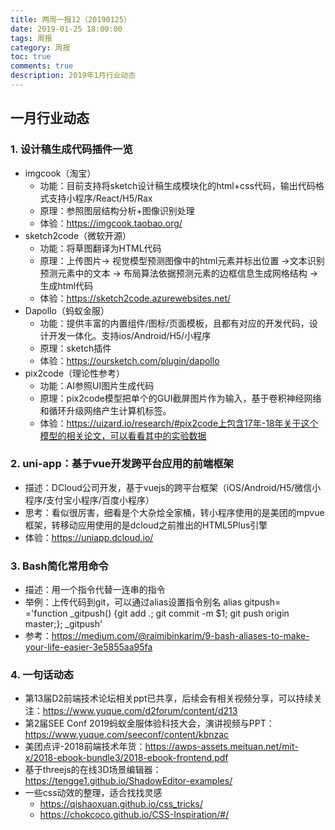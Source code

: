 ```yaml
---
title: 两周一报12（20190125）
date: 2019-01-25 18:00:00
tags: 周报
category: 周报
toc: true
comments: true
description: 2019年1月行业动态
---
```

## 一月行业动态
### 1. 设计稿生成代码插件一览
  - imgcook（淘宝）
    - 功能：目前支持将sketch设计稿生成模块化的html+css代码，输出代码格式支持小程序/React/H5/Rax
    - 原理：参照图层结构分析+图像识别处理
    - 体验：https://imgcook.taobao.org/
  - sketch2code（微软开源）
    - 功能：将草图翻译为HTML代码
    - 原理：上传图片-> 视觉模型预测图像中的html元素并标出位置 ->文本识别预测元素中的文本 -> 布局算法依据预测元素的边框信息生成网格结构 -> 生成html代码
    - 体验：https://sketch2code.azurewebsites.net/
  - Dapollo（蚂蚁金服）
    - 功能：提供丰富的内置组件/图标/页面模板，且都有对应的开发代码，设计开发一体化。支持ios/Android/H5/小程序
    - 原理：sketch插件
    - 体验：https://oursketch.com/plugin/dapollo
  - pix2code（理论性参考）
    - 功能：AI参照UI图片生成代码
    - 原理：pix2code模型把单个的GUI截屏图片作为输入，基于卷积神经网络和循环升级网络产生计算机标签。
    - 体验：https://uizard.io/research/#pix2code上包含17年-18年关于这个模型的相关论文，可以看看其中的实验数据   

### 2. uni-app：基于vue开发跨平台应用的前端框架   
  - 描述：DCloud公司开发，基于vuejs的跨平台框架（iOS/Android/H5/微信小程序/支付宝小程序/百度小程序）
  - 思考：看似很厉害，细看是个大杂烩全家桶，转小程序使用的是美团的mpvue框架，转移动应用使用的是dcloud之前推出的HTML5Plus引擎
  - 体验：https://uniapp.dcloud.io/   

### 3. Bash简化常用命令
  - 描述：用一个指令代替一连串的指令
  - 举例：上传代码到git，可以通过alias设置指令别名 alias gitpush= ='function _gitpush() {git add .; git commit -m $1; git push origin master;}; _gitpush'
  - 参考：https://medium.com/@raimibinkarim/9-bash-aliases-to-make-your-life-easier-3e5855aa95fa   
  
### 4. 一句话动态
  - 第13届D2前端技术论坛相关ppt已共享，后续会有相关视频分享，可以持续关注：https://www.yuque.com/d2forum/content/d213
  - 第2届SEE Conf 2019蚂蚁金服体验科技大会，演讲视频与PPT：https://www.yuque.com/seeconf/content/kbnzac
  - 美团点评-2018前端技术年货：https://awps-assets.meituan.net/mit-x/2018-ebook-bundle3/2018-ebook-frontend.pdf
  - 基于threejs的在线3D场景编辑器：https://tengge1.github.io/ShadowEditor-examples/
  - 一些css动效的整理，适合找找灵感   
    - https://qishaoxuan.github.io/css_tricks/   
    - https://chokcoco.github.io/CSS-Inspiration/#/